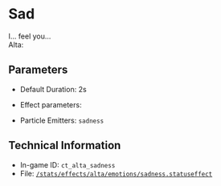 # Sad

I... feel you...  
Alta: 

## Parameters

- Default Duration: 2s
- Effect parameters: 

- Particle Emitters: `sadness`

## Technical Information

- In-game ID: `ct_alta_sadness`
- File: [`/stats/effects/alta/emotions/sadness.statuseffect`](https://github.com/Ceterai/Enternia/blob/main/stats/effects/alta/emotions/sadness.statuseffect)
